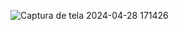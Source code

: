 ![Captura de tela 2024-04-28 171426](https://github.com/Amadaaiid/Receiving-Data-Basic-Python-/assets/112103916/ff880f90-4a95-46e8-9a2d-3a331c3b741c)
